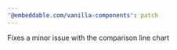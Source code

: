 ```yaml
---
'@embeddable.com/vanilla-components': patch
---
```


Fixes a minor issue with the comparison line chart
